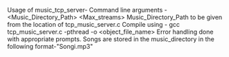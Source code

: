 Usage of music_tcp_server-
	Command line arguments - <Port> <Music_Directory_Path> <Max_streams>
	Music_Directory_Path to be given from the location of tcp_music_server.c
	Compile using - gcc tcp_music_server.c -pthread -o <object_file_name>
	Error handling done with appropriate prompts.
	Songs are stored in the music_directory in the following format-"Songi.mp3"